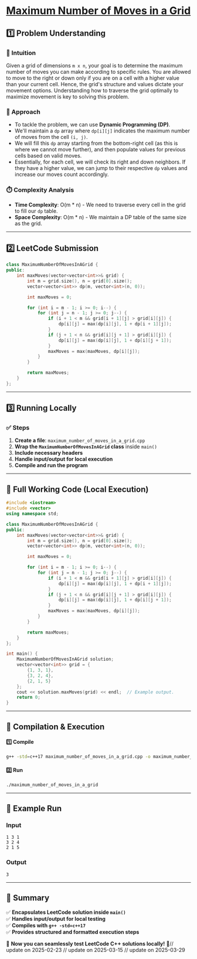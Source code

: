 # **[Maximum Number of Moves in a Grid](https://leetcode.com/problems/maximum-number-of-moves-in-a-grid/description/)**  

## **1️⃣ Problem Understanding**  
### **📌 Intuition**  
Given a grid of dimensions `m x n`, your goal is to determine the maximum number of moves you can make according to specific rules. You are allowed to move to the right or down only if you are on a cell with a higher value than your current cell. Hence, the grid's structure and values dictate your movement options. Understanding how to traverse the grid optimally to maximize movement is key to solving this problem.

### **🚀 Approach**  
- To tackle the problem, we can use **Dynamic Programming (DP)**. 
- We'll maintain a `dp` array where `dp[i][j]` indicates the maximum number of moves from the cell `(i, j)`.
- We will fill this `dp` array starting from the bottom-right cell (as this is where we cannot move further), and then populate values for previous cells based on valid moves.
- Essentially, for each cell, we will check its right and down neighbors. If they have a higher value, we can jump to their respective `dp` values and increase our moves count accordingly.

### **⏱️ Complexity Analysis**  
- **Time Complexity**: O(m * n) - We need to traverse every cell in the grid to fill our `dp` table.
- **Space Complexity**: O(m * n) - We maintain a DP table of the same size as the grid.

---  

## **2️⃣ LeetCode Submission**  
```cpp
class MaximumNumberOfMovesInAGrid {
public:
    int maxMoves(vector<vector<int>>& grid) {
        int m = grid.size(), n = grid[0].size();
        vector<vector<int>> dp(m, vector<int>(n, 0));

        int maxMoves = 0;

        for (int i = m - 1; i >= 0; i--) {
            for (int j = n - 1; j >= 0; j--) {
                if (i + 1 < m && grid[i + 1][j] > grid[i][j]) {
                    dp[i][j] = max(dp[i][j], 1 + dp[i + 1][j]);
                }
                if (j + 1 < n && grid[i][j + 1] > grid[i][j]) {
                    dp[i][j] = max(dp[i][j], 1 + dp[i][j + 1]);
                }
                maxMoves = max(maxMoves, dp[i][j]);
            }
        }

        return maxMoves;
    }
};
```  

---  

## **3️⃣ Running Locally**  
### **✅ Steps**  
1. **Create a file**: `maximum_number_of_moves_in_a_grid.cpp`  
2. **Wrap the `MaximumNumberOfMovesInAGrid` class** inside `main()`  
3. **Include necessary headers**  
4. **Handle input/output for local execution**  
5. **Compile and run the program**  

---  

## **📝 Full Working Code (Local Execution)**  
```cpp
#include <iostream>
#include <vector>
using namespace std;

class MaximumNumberOfMovesInAGrid {
public:
    int maxMoves(vector<vector<int>>& grid) {
        int m = grid.size(), n = grid[0].size();
        vector<vector<int>> dp(m, vector<int>(n, 0));

        int maxMoves = 0;

        for (int i = m - 1; i >= 0; i--) {
            for (int j = n - 1; j >= 0; j--) {
                if (i + 1 < m && grid[i + 1][j] > grid[i][j]) {
                    dp[i][j] = max(dp[i][j], 1 + dp[i + 1][j]);
                }
                if (j + 1 < n && grid[i][j + 1] > grid[i][j]) {
                    dp[i][j] = max(dp[i][j], 1 + dp[i][j + 1]);
                }
                maxMoves = max(maxMoves, dp[i][j]);
            }
        }

        return maxMoves;
    }
};

int main() {
    MaximumNumberOfMovesInAGrid solution;
    vector<vector<int>> grid = {
        {1, 3, 1},
        {3, 2, 4},
        {2, 1, 5}
    };
    cout << solution.maxMoves(grid) << endl;  // Example output.
    return 0;
}
```  

---  

## **🔧 Compilation & Execution**  
#### **1️⃣ Compile**  
```bash
g++ -std=c++17 maximum_number_of_moves_in_a_grid.cpp -o maximum_number_of_moves_in_a_grid
```  

#### **2️⃣ Run**  
```bash
./maximum_number_of_moves_in_a_grid
```  

---  

## **🎯 Example Run**  
### **Input**  
```
1 3 1
3 2 4
2 1 5
```  
### **Output**  
```
3
```  

---  

## **📌 Summary**  
✅ **Encapsulates LeetCode solution inside `main()`**  
✅ **Handles input/output for local testing**  
✅ **Compiles with `g++ -std=c++17`**  
✅ **Provides structured and formatted execution steps**  

🚀 **Now you can seamlessly test LeetCode C++ solutions locally!** 🚀// update on 2025-02-23
// update on 2025-03-15
// update on 2025-03-29
